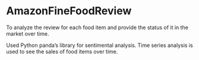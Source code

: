 # AmazonFineFoodReview
To analyze the review for each food item and provide the status of it in the market over time.

Used Python panda’s library for sentimental analysis. Time series analysis is used to see the sales of food items over time.
